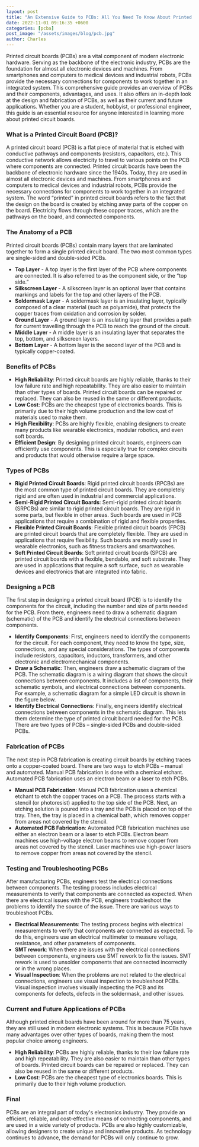 ```yaml
---
layout: post
title: "An Extensive Guide to PCBs: All You Need To Know About Printed Circuit Boards"
date: 2022-11-01 09:16:35 +0600
categories: [pcba]
post_image: "/assets/images/blog/pcb.jpg"
author: Charles
---
```


<!-- # An Extensive Guide to PCBs: All You Need To Know About Printed Circuit Boards -->

Printed circuit boards (PCBs) are a vital component of modern electronic hardware. Serving as the backbone of the electronic industry, PCBs are the foundation for almost all electronic devices and machines. From smartphones and computers to medical devices and industrial robots, PCBs provide the necessary connections for components to work together in an integrated system. This comprehensive guide provides an overview of PCBs and their components, advantages, and uses. It also offers an in-depth look at the design and fabrication of PCBs, as well as their current and future applications. Whether you are a student, hobbyist, or professional engineer, this guide is an essential resource for anyone interested in learning more about printed circuit boards.

### What is a Printed Circuit Board (PCB)?

A printed circuit board (PCB) is a flat piece of material that is etched with conductive pathways and components (resistors, capacitors, etc.). This conductive network allows electricity to travel to various points on the PCB where components are connected. Printed circuit boards have been the backbone of electronic hardware since the 1940s. Today, they are used in almost all electronic devices and machines. From smartphones and computers to medical devices and industrial robots, PCBs provide the necessary connections for components to work together in an integrated system. The word “printed” in printed circuit boards refers to the fact that the design on the board is created by etching away parts of the copper on the board. Electricity flows through these copper traces, which are the pathways on the board, and connected components.

### The Anatomy of a PCB

Printed circuit boards (PCBs) contain many layers that are laminated together to form a single printed circuit board. The two most common types are single-sided and double-sided PCBs.

- **Top Layer** - A top layer is the first layer of the PCB where components are connected. It is also referred to as the component side, or the “top side.”
- **Silkscreen Layer** - A silkscreen layer is an optional layer that contains markings and labels for the top and other layers of the PCB.
- **Soldermask Layer** - A soldermask layer is an insulating layer, typically composed of a clear material (such as polyamide), that protects the copper traces from oxidation and corrosion by solder.
- **Ground Layer** - A ground layer is an insulating layer that provides a path for current travelling through the PCB to reach the ground of the circuit.
- **Middle Layer** - A middle layer is an insulating layer that separates the top, bottom, and silkscreen layers.
- **Bottom Layer** - A bottom layer is the second layer of the PCB and is typically copper-coated.

### Benefits of PCBs

- **High Reliability**: Printed circuit boards are highly reliable, thanks to their low failure rate and high repeatability. They are also easier to maintain than other types of boards. Printed circuit boards can be repaired or replaced. They can also be reused in the same or different products.
- **Low Cost**: PCBs are the cheapest type of electronics boards. This is primarily due to their high volume production and the low cost of materials used to make them.
- **High Flexibility**: PCBs are highly flexible, enabling designers to create many products like wearable electronics, modular robotics, and even soft boards.
- **Efficient Design**: By designing printed circuit boards, engineers can efficiently use components. This is especially true for complex circuits and products that would otherwise require a large space.

### Types of PCBs

- **Rigid Printed Circuit Boards**: Rigid printed circuit boards (RPCBs) are the most common type of printed circuit boards. They are completely rigid and are often used in industrial and commercial applications.
- **Semi-Rigid Printed Circuit Boards**: Semi-rigid printed circuit boards (SRPCBs) are similar to rigid printed circuit boards. They are rigid in some parts, but flexible in other areas. Such boards are used in PCB applications that require a combination of rigid and flexible properties.
- **Flexible Printed Circuit Boards**: Flexible printed circuit boards (FPCB) are printed circuit boards that are completely flexible. They are used in applications that require flexibility. Such boards are mostly used in wearable electronics, such as fitness trackers and smartwatches.
- **Soft Printed Circuit Boards**: Soft printed circuit boards (SPCB) are printed circuit boards with a flexible, bendable, and soft substrate. They are used in applications that require a soft surface, such as wearable devices and electronics that are integrated into fabric.

### Designing a PCB

The first step in designing a printed circuit board (PCB) is to identify the components for the circuit, including the number and size of parts needed for the PCB. From there, engineers need to draw a schematic diagram (schematic) of the PCB and identify the electrical connections between components.

- **Identify Components**: First, engineers need to identify the components for the circuit. For each component, they need to know the type, size, connections, and any special considerations. The types of components include resistors, capacitors, inductors, transformers, and other electronic and electromechanical components.
- **Draw a Schematic**: Then, engineers draw a schematic diagram of the PCB. The schematic diagram is a wiring diagram that shows the circuit connections between components. It includes a list of components, their schematic symbols, and electrical connections between components. For example, a schematic diagram for a simple LED circuit is shown in the figure below.
- **Identify Electrical Connections**: Finally, engineers identify electrical connections between components in the schematic diagram. This lets them determine the type of printed circuit board needed for the PCB. There are two types of PCBs – single-sided PCBs and double-sided PCBs.

### Fabrication of PCBs

The next step in PCB fabrication is creating circuit boards by etching traces onto a copper-coated board. There are two ways to etch PCBs – manual and automated. Manual PCB fabrication is done with a chemical etchant. Automated PCB fabrication uses an electron beam or a laser to etch PCBs.

- **Manual PCB Fabrication**: Manual PCB fabrication uses a chemical etchant to etch the copper traces on a PCB. The process starts with a stencil (or photoresist) applied to the top side of the PCB. Next, an etching solution is poured into a tray and the PCB is placed on top of the tray. Then, the tray is placed in a chemical bath, which removes copper from areas not covered by the stencil.
- **Automated PCB Fabrication**: Automated PCB fabrication machines use either an electron beam or a laser to etch PCBs. Electron beam machines use high-voltage electron beams to remove copper from areas not covered by the stencil. Laser machines use high-power lasers to remove copper from areas not covered by the stencil.

### Testing and Troubleshooting PCBs

After manufacturing PCBs, engineers test the electrical connections between components. The testing process includes electrical measurements to verify that components are connected as expected. When there are electrical issues with the PCB, engineers troubleshoot the problems to identify the source of the issue. There are various ways to troubleshoot PCBs.

- **Electrical Measurements**: The testing process begins with electrical measurements to verify that components are connected as expected. To do this, engineers use an electrical multimeter to measure voltage, resistance, and other parameters of components.
- **SMT rework**: When there are issues with the electrical connections between components, engineers use SMT rework to fix the issues. SMT rework is used to unsolder components that are connected incorrectly or in the wrong places.
- **Visual Inspection**: When the problems are not related to the electrical connections, engineers use visual inspection to troubleshoot PCBs. Visual inspection involves visually inspecting the PCB and its components for defects, defects in the soldermask, and other issues.

### Current and Future Applications of PCBs

Although printed circuit boards have been around for more than 75 years, they are still used in modern electronic systems. This is because PCBs have many advantages over other types of boards, making them the most popular choice among engineers.

- **High Reliability**: PCBs are highly reliable, thanks to their low failure rate and high repeatability. They are also easier to maintain than other types of boards. Printed circuit boards can be repaired or replaced. They can also be reused in the same or different products.
- **Low Cost**: PCBs are the cheapest type of electronics boards. This is primarily due to their high volume production.

### Final

PCBs are an integral part of today's electronics industry. They provide an efficient, reliable, and cost-effective means of connecting components, and are used in a wide variety of products. PCBs are also highly customizable, allowing designers to create unique and innovative products. As technology continues to advance, the demand for PCBs will only continue to grow.
